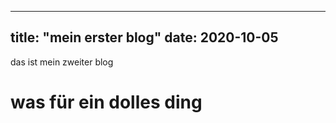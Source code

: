 
---
title: "mein erster blog"
date: 2020-10-05
---

das ist mein zweiter blog
# was für ein dolles ding
